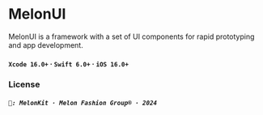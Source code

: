 # MelonUI

MelonUI is a framework with a set of UI components for rapid prototyping and app development.

#### `Xcode 16.0+` · `Swift 6.0+` · `iOS 16.0+`

### License

##### `📃: MelonKit · Melon Fashion Group® · 2024`